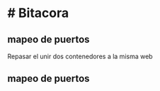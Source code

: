 # # Bitacora

## mapeo de puertos
Repasar el unir dos contenedores a la misma web
## mapeo de puertos

